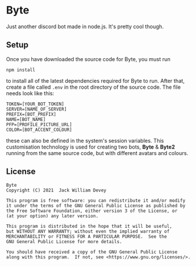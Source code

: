 # Byte
Just another discord bot made in node.js. It's pretty cool though.

## Setup
Once you have downloaded the source code for Byte, you must run 
```
npm install
```
to install all of the latest dependencies required for Byte to run. After that, create a file called `.env` in the root directory of the source code. The file needs look like this:
```
TOKEN=[YOUR_BOT_TOKEN]
SERVER=[NAME_OF_SERVER]
PREFIX=[BOT_PREFIX]
NAME=[BOT_NAME]
PFP=[PROFILE_PICTURE_URL]
COLOR=[BOT_ACCENT_COLOUR]
```
these can also be defined in the system's session variables. This customisation technology is used for creating two bots, **Byte** & **Byte2** running from the same source code, but with different avatars and colours. 
## License
```
Byte
Copyright (C) 2021  Jack William Devey

This program is free software: you can redistribute it and/or modify
it under the terms of the GNU General Public License as published by
the Free Software Foundation, either version 3 of the License, or
(at your option) any later version.

This program is distributed in the hope that it will be useful,
but WITHOUT ANY WARRANTY; without even the implied warranty of
MERCHANTABILITY or FITNESS FOR A PARTICULAR PURPOSE.  See the
GNU General Public License for more details.

You should have received a copy of the GNU General Public License
along with this program.  If not, see <https://www.gnu.org/licenses/>.
```
